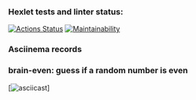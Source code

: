### Hexlet tests and linter status:
[![Actions Status](https://github.com/VVP04/python-project-49/actions/workflows/hexlet-check.yml/badge.svg)](https://github.com/VVP04/python-project-49/actions)
[![Maintainability](https://api.codeclimate.com/v1/badges/b6cc4d2a77925785cdbb/maintainability)](https://codeclimate.com/github/VVP04/python-project-49/maintainability)

### Asciinema records
### brain-even: guess if a random number is even
[![asciicast](https://asciinema.org/a/Lfjs0PN6Z6jxX7pbRCHY9qp79)]